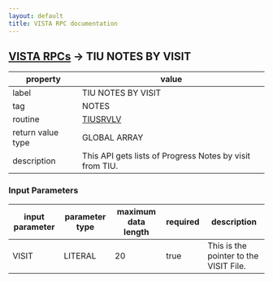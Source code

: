 ```yaml
---
layout: default
title: VISTA RPC documentation
---
```




## [VISTA RPCs](TableOfContent.md) &#8594; TIU NOTES BY VISIT 

 property | value 
--- | --- 
 label | TIU NOTES BY VISIT
 tag | NOTES
 routine | [TIUSRVLV](http://code.osehra.org/dox/Routine_TIUSRVLV_source.html)
 return value type | GLOBAL ARRAY
 description | This API gets lists of Progress Notes by visit from TIU.

### Input Parameters

| input parameter | parameter type | maximum data length | required | description | 
| --- | --- | --- | --- | --- | 
| VISIT | LITERAL | 20 | true | This is the pointer to the VISIT File. | 